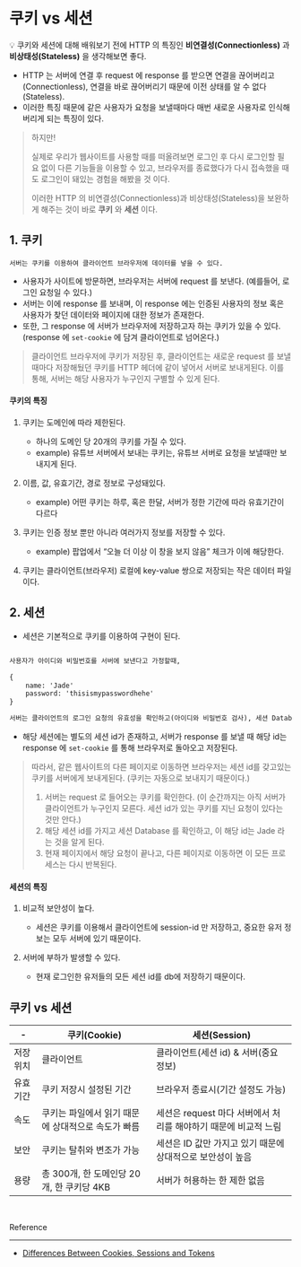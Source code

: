 # 쿠키 vs 세션

💡 쿠키와 세션에 대해 배워보기 전에 HTTP 의 특징인 **비연결성(Connectionless)** 과 **비상태성(Stateless)** 을 생각해보면 좋다. 

- HTTP 는 서버에 연결 후 request 에 response 를 받으면 연결을 끊어버리고(Connectionless), 연결을 바로 끊어버리기 때문에 이전 상태를 알 수 없다 (Stateless).
- 이러한 특징 때문에 같은 사용자가 요청을 보낼때마다 매번 새로운 사용자로 인식해버리게 되는 특징이 있다.

> 하지만!    
> 
> 실제로 우리가 웹사이트를 사용할 때를 떠올려보면 로그인 후 다시 로그인할 필요 없이 다른 기능들을 이용할 수 있고, 브라우저를 종료했다가 다시 접속했을 때도 로그인이 돼있는 경험을 해봤을 것 이다.
> 
> 이러한 HTTP 의 비연결성(Connectionless)과 비상태성(Stateless)을 보완하게 해주는 것이 바로 **쿠키** 와 **세션** 이다.

## 1. 쿠키 

`서버는 쿠키를 이용하여 클라이언트 브라우저에 데이터를 넣을 수 있다.`

- 사용자가 사이트에 방문하면, 브라우저는 서버에 request 를 보낸다. (예를들어, 로그인 요청일 수 있다.)
- 서버는 이에 response 를 보내며, 이 response 에는 인증된 사용자의 정보 혹은 사용자가 찾던 데이터와 페이지에 대한 정보가 존재한다.
- 또한, 그 response 에 서버가 브라우저에 저장하고자 하는 쿠키가 있을 수 있다. (response 에 `set-cookie` 에 담겨 클라이언트로 넘어온다.)

> 클라이언트 브라우저에 쿠키가 저장된 후, 클라이언트는 새로운 request 를 보낼 때마다 저장해뒀던 쿠키를 HTTP 헤더에 같이 넣어서 서버로 보내게된다.
> 이를 통해, 서버는 해당 사용자가 누구인지 구별할 수 있게 된다.

#### 쿠키의 특징

1. 쿠키는 도메인에 따라 제한된다.
    - 하나의 도메인 당 20개의 쿠키를 가질 수 있다. 
    - example) 유튜브 서버에서 보내는 쿠키는, 유튜브 서버로 요청을 보낼때만 보내지게 된다.
    
2. 이름, 값, 유효기간, 경로 정보로 구성돼있다.
    - example) 어떤 쿠키는 하루, 혹은 한달, 서버가 정한 기간에 따라 유효기간이 다르다
    
3. 쿠키는 인증 정보 뿐만 아니라 여러가지 정보를 저장할 수 있다.
    - example) 팝업에서 “오늘 더 이상 이 창을 보지 않음” 체크가 이에 해당한다.

4. 쿠키는 클라이언트(브라우저) 로컬에 key-value 쌍으로 저장되는 작은 데이터 파일이다.    

## 2. 세션

- 세션은 기본적으로 쿠키를 이용하여 구현이 된다.

```markdown

사용자가 아이디와 비밀번호를 서버에 보낸다고 가정할때,

{
    name: 'Jade'
    password: 'thisismypasswordhehe'
}

서버는 클라이언트의 로그인 요청의 유효성을 확인하고(아이디와 비밀번호 검사), 세션 Database 에 'Jade' 라는 유저를 생성한다.
```

- 해당 세션에는 별도의 세션 id가 존재하고, 서버가 response 를 보낼 때 해당 id는 response 에 `set-cookie` 를 통해 브라우저로 돌아오고 저장된다.

> 따라서, 같은 웹사이트의 다른 페이지로 이동하면 브라우저는 세션 id를 갖고있는 쿠키를 서버에게 보내게된다. (쿠키는 자동으로 보내지기 때문이다.)
> 1. 서버는 request 로 들어오는 쿠키를 확인한다. (이 순간까지는 아직 서버가 클라이언트가 누구인지 모른다. 세션 id가 있는 쿠키를 지닌 요청이 있다는 것만 안다.)
> 2. 해당 세션 id를 가지고 세션 Database 를 확인하고, 이 해당 id는 Jade 라는 것을 알게 된다.
> 3. 현재 페이지에서 해당 요청이 끝나고, 다른 페이지로 이동하면 이 모든 프로세스는 다시 반복된다.

#### 세션의 특징

1. 비교적 보안성이 높다.
   - 세션은 쿠키를 이용해서 클라이언트에 session-id 만 저장하고, 중요한 유저 정보는 모두 서버에 있기 때문이다.

2. 서버에 부하가 발생할 수 있다.
   - 현재 로그인한 유저들의 모든 세션 id를 db에 저장하기 때문이다.
   
## 쿠키 vs 세션

|-|쿠키(Cookie)|세션(Session)|
|---|---|---|
|저장위치|클라이언트|클라이언트(세션 id) & 서버(중요 정보)|
|유효기간|쿠키 저장시 설정된 기간|브라우저 종료시(기간 설정도 가능)|
|속도|쿠키는 파일에서 읽기 때문에 상대적으로 속도가 빠름|세션은 request 마다 서버에서 처리를 해야하기 때문에 비교적 느림|
|보안|쿠키는 탈취와 변조가 가능|세션은 ID 값만 가지고 있기 때문에 상대적으로 보안성이 높음|
|용량|총 300개, 한 도메인당 20개, 한 쿠키당 4KB|서버가 허용하는 한 제한 없음|

<br>

Reference

---
- [Differences Between Cookies, Sessions and Tokens](https://www.youtube.com/watch?v=tosLBcAX1vk)